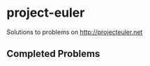 project-euler
=============

Solutions to problems on http://projecteuler.net

## Completed Problems